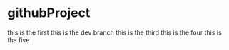 # githubProject
this is the first 
this is the dev branch
this is the third 
this is the four
this is the five
